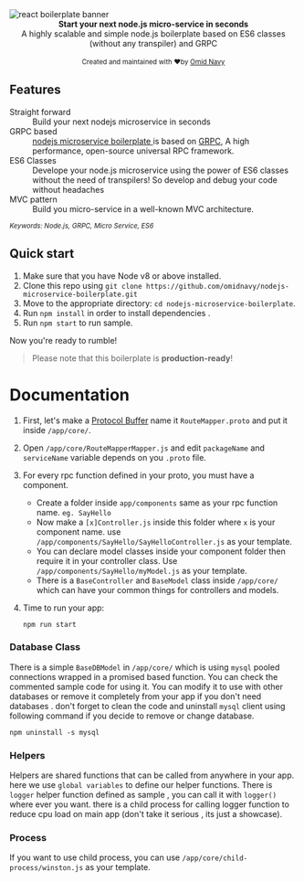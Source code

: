 <img src="http://oi68.tinypic.com/ndap21.jpg" alt="react boilerplate banner" align="center" />

<br />

<div align="center"><strong>Start your next node.js micro-service in seconds</strong></div>
<div align="center">A highly scalable and simple node.js boilerplate based on ES6 classes (without any transpiler) and GRPC </div>

<br />


<div align="center">
  <sub>Created and maintained with ❤️by <a href="http://omid.navy">Omid Navy</a></sub>
</div>

## Features

<dl>
  <dt>Straight forward</dt>
  <dd>Build your next nodejs microservice in seconds</dd>

  <dt>GRPC based</dt>
  <dd><a href="omidnavy/nodejs-microservice-boilerplate">nodejs microservice boilerplate </a> is based on <a href="grpc.io">GRPC</a>, A high performance, open-source universal RPC framework.</dd>

  <dt>ES6 Classes</dt>
  <dd>Develope your node.js microservice using the power of ES6 classes without the need of transpilers! So develop and debug your code without headaches</dd>

  <dt>MVC pattern</dt>
  <dd>Build you micro-service in a well-known MVC architecture.</dd>

</dl>

<sub><i>Keywords: Node.js, GRPC, Micro Service, ES6</i></sub>
<br/>
## Quick start

1.  Make sure that you have Node v8 or above installed.
2.  Clone this repo using `git clone https://github.com/omidnavy/nodejs-microservice-boilerplate.git`
3.  Move to the appropriate directory: `cd nodejs-microservice-boilerplate`.<br />
4.  Run `npm install` in order to install dependencies .<br />
5.  Run `npm start` to run sample.

Now you're ready to rumble!

> Please note that this boilerplate is **production-ready**!

# Documentation

1.  First, let's make a [Protocol Buffer](https://developers.google.com/protocol-buffers/) name it `RouteMapper.proto` and put it inside `/app/core/`.

1.  Open `/app/core/RouteMapperMapper.js` and edit `packageName` and `serviceName` variable depends on you `.proto` file.

1.  For every rpc function defined in your proto, you must have a component.
    - Create a folder inside `app/components` same as your rpc function name. `eg. SayHello` 
    - Now make a `[x]Controller.js` inside this folder where `x` is your component name. use `/app/components/SayHello/SayHelloController.js` as your template.
    - You can declare model classes inside your component folder then require it in your controller class. Use `/app/components/SayHello/myModel.js` as your template.
    - There is a `BaseController` and `BaseModel` class inside `/app/core/` which can have your common things for controllers and models.
    
1.  Time to run your app:

    ```shell
    npm run start
    ```


### Database Class

There is a simple `BaseDBModel` in `/app/core/` which is using `mysql` pooled connections wrapped in a promised based function.
  You can check the commented sample code for using it.
  You can modify it to use with other databases or remove it completely from your app if you don't need databases . don't forget to clean the code and uninstall `mysql` client using following command if you decide to remove or change database.
  ```shell
  npm uninstall -s mysql
  ``` 

### Helpers

Helpers are shared functions that can be called from anywhere in your app. here we use `global variables` to define our helper functions.
There is `logger` helper function defined as sample , you can call it with `logger()` where ever you want. there is a child process for calling logger function to reduce cpu load on main app (don't take it serious , its just a showcase).

### Process

If you want to use child process, you can use `/app/core/child-process/winston.js` as your template.

